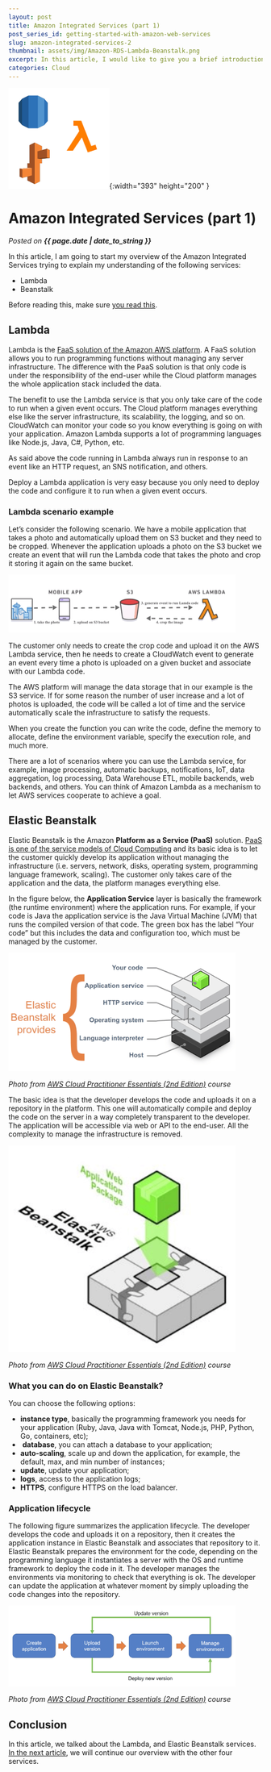 ```yaml
---
layout: post
title: Amazon Integrated Services (part 1)
post_series_id: getting-started-with-amazon-web-services
slug: amazon-integrated-services-2
thumbnail: assets/img/Amazon-RDS-Lambda-Beanstalk.png
excerpt: In this article, I would like to give you a brief introduction to Kubernetes and how to deploy applications on it.
categories: Cloud
---
```


![Amazon Integrated Services (part 1)](assets/img/Amazon-RDS-Lambda-Beanstalk.png){:width="393" height="200" }

# Amazon Integrated Services (part 1)
_Posted on **{{ page.date | date_to_string }}**_

In this article, I am going to start my overview of the Amazon Integrated Services trying to explain my understanding of the following services:

-   Lambda
-   Beanstalk

Before reading this, make sure [you read this](amazon-web-services).

## Lambda

Lambda is the [FaaS solution of the Amazon AWS platform](getting-started-with-cloud-computing). A FaaS solution allows you to run programming functions without managing any server infrastructure. The difference with the PaaS solution is that only code is under the responsibility of the end-user while the Cloud platform manages the whole application stack included the data.

The benefit to use the Lambda service is that you only take care of the code to run when a given event occurs. The Cloud platform manages everything else like the server infrastructure, its scalability, the logging, and so on. CloudWatch can monitor your code so you know everything is going on with your application. Amazon Lambda supports a lot of programming languages like Node.js, Java, C#, Python, etc.

As said above the code running in Lambda always run in response to an event like an HTTP request, an SNS notification, and others.

Deploy a Lambda application is very easy because you only need to deploy the code and configure it to run when a given event occurs.

### Lambda scenario example

Let’s consider the following scenario. We have a mobile application that takes a photo and automatically upload them on S3 bucket and they need to be cropped. Whenever the application uploads a photo on the S3 bucket we create an event that will run the Lambda code that takes the photo and crop it storing it again on the same bucket.

![AWS Lambda Scenario](assets/img/AWS-Lambda-Scenario.png)

The customer only needs to create the crop code and upload it on the AWS Lambda service, then he needs to create a CloudWatch event to generate an event every time a photo is uploaded on a given bucket and associate with our Lambda code.

The AWS platform will manage the data storage that in our example is the S3 service. If for some reason the number of user increase and a lot of photos is uploaded, the code will be called a lot of time and the service automatically scale the infrastructure to satisfy the requests.

When you create the function you can write the code, define the memory to allocate, define the environment variable, specify the execution role, and much more.

There are a lot of scenarios where you can use the Lambda service, for example, image processing, automatic backups, notifications, IoT, data aggregation, log processing, Data Warehouse ETL, mobile backends, web backends, and others. You can think of Amazon Lambda as a mechanism to let AWS services cooperate to achieve a goal.

## **Elastic Beanstalk**

Elastic Beanstalk is the Amazon **Platform as a Service (PaaS)** solution. [PaaS is one of the service models of Cloud Computing](getting-started-with-cloud-computing) and its basic idea is to let the customer quickly develop its application without managing the infrastructure (i.e. servers, network, disks, operating system, programming language framework, scaling). The customer only takes care of the application and the data, the platform manages everything else.

In the figure below, the **Application Service** layer is basically the framework (the runtime environment) where the application runs. For example, if your code is Java the application service is the Java Virtual Machine (JVM) that runs the compiled version of that code. The green box has the label “Your code” but this includes the data and configuration too, which must be managed by the customer.

![Amazon Beanstalk Stack](assets/img/Amazon-Beanstalk-Stack.png)

_Photo from [AWS Cloud Practitioner Essentials (2nd Edition)](https://aws.amazon.com/it/training/course-descriptions/cloud-practitioner-essentials/) course_

The basic idea is that the developer develops the code and uploads it on a repository in the platform. This one will automatically compile and deploy the code on the server in a way completely transparent to the developer. The application will be accessible via web or API to the end-user. All the complexity to manage the infrastructure is removed.

![Amazon Elastic Beanstalk](assets/img/Amazon-Beanstalk.png)

_Photo from [AWS Cloud Practitioner Essentials (2nd Edition)](https://aws.amazon.com/it/training/course-descriptions/cloud-practitioner-essentials/) course_

### What you can do on Elastic Beanstalk?

You can choose the following options:

-   **instance type**, basically the programming framework you needs for your application (Ruby, Java, Java with Tomcat, Node.js, PHP, Python, Go, containers, etc);
-    **database**, you can attach a database to your application;
-   **auto-scaling**, scale up and down the application, for example, the default, max, and min number of instances;
-   **update**, update your application;
-   **logs**, access to the application logs;
-   **HTTPS**, configure HTTPS on the load balancer.

### Application lifecycle

The following figure summarizes the application lifecycle. The developer develops the code and uploads it on a repository, then it creates the application instance in Elastic Beanstalk and associates that repository to it. Elastic Beanstalk prepares the environment for the code, depending on the programming language it instantiates a server with the OS and runtime framework to deploy the code in it. The developer manages the environments via monitoring to check that everything is ok. The developer can update the application at whatever moment by simply uploading the code changes into the repository.

![Elastic Beanstalk Application Lifecycle](assets/img/Amazon-Beanstalk-application-lifecycle.png)

_Photo from [AWS Cloud Practitioner Essentials (2nd Edition)](https://aws.amazon.com/it/training/course-descriptions/cloud-practitioner-essentials/) course_

## **Conclusion**

In this article, we talked about the Lambda, and Elastic Beanstalk services. [In the next article](amazon-integrated-services-3), we will continue our overview with the other four services.